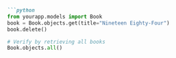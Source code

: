 ```markdown

```python
from yourapp.models import Book
book = Book.objects.get(title="Nineteen Eighty-Four")
book.delete()

# Verify by retrieving all books
Book.objects.all()
